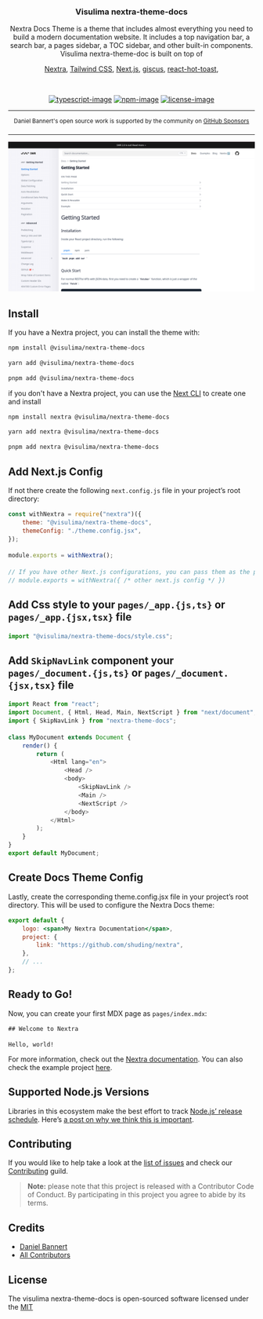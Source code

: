 <div align="center">
  <h3>Visulima nextra-theme-docs</h3>
  <p>
  Nextra Docs Theme is a theme that includes almost everything you need to build a modern documentation website. It includes a top navigation bar, a search bar, a pages sidebar, a TOC sidebar, and other built-in components.

  <br/>
  Visulima nextra-theme-doc is built on top of

[Nextra](https://nextra.site/),
[Tailwind CSS](https://tailwindcss.com/),
[Next.js](https://nextjs.org/),
[giscus](https://giscus.app/),
[react-hot-toast](https://react-hot-toast.com/),

  </p>
</div>

<br />

<div align="center">

[![typescript-image]][typescript-url] [![npm-image]][npm-url] [![license-image]][license-url]

</div>

---

<div align="center">
    <p>
        <sup>
            Daniel Bannert's open source work is supported by the community on <a href="https://github.com/sponsors/prisis">GitHub Sponsors</a>
        </sup>
    </p>
</div>

---

![Look and feel](./theme.png)

## Install

If you have a Nextra project, you can install the theme with:

```sh
npm install @visulima/nextra-theme-docs
```

```sh
yarn add @visulima/nextra-theme-docs
```

```sh
pnpm add @visulima/nextra-theme-docs
```

if you don't have a Nextra project, you can use the [Next CLI](https://nextjs.org/docs/api-reference/create-next-app) to create one and install

```sh
npm install nextra @visulima/nextra-theme-docs
```

```sh
yarn add nextra @visulima/nextra-theme-docs
```

```sh
pnpm add nextra @visulima/nextra-theme-docs
```

## Add Next.js Config

If not there create the following `next.config.js` file in your project’s root directory:

```js
const withNextra = require("nextra")({
    theme: "@visulima/nextra-theme-docs",
    themeConfig: "./theme.config.jsx",
});

module.exports = withNextra();

// If you have other Next.js configurations, you can pass them as the parameter:
// module.exports = withNextra({ /* other next.js config */ })
```

## Add Css style to your `pages/_app.{js,ts}` or `pages/_app.{jsx,tsx}` file

```js
import "@visulima/nextra-theme-docs/style.css";
```

## Add `SkipNavLink` component your `pages/_document.{js,ts}` or `pages/_document.{jsx,tsx}` file

```js
import React from "react";
import Document, { Html, Head, Main, NextScript } from "next/document";
import { SkipNavLink } from "nextra-theme-docs";

class MyDocument extends Document {
    render() {
        return (
            <Html lang="en">
                <Head />
                <body>
                    <SkipNavLink />
                    <Main />
                    <NextScript />
                </body>
            </Html>
        );
    }
}
export default MyDocument;
```

## Create Docs Theme Config

Lastly, create the corresponding theme.config.jsx file in your project’s root directory. This will be used to configure the Nextra Docs theme:

```jsx
export default {
    logo: <span>My Nextra Documentation</span>,
    project: {
        link: "https://github.com/shuding/nextra",
    },
    // ...
};
```

## Ready to Go!

Now, you can create your first MDX page as `pages/index.mdx`:

```mdx
## Welcome to Nextra

Hello, world!
```

For more information, check out the [Nextra documentation](https://nextra.site/docs).
You can also check the example project [here](https://github.com/visulima/visulima/tree/main/examples/nextra).

## Supported Node.js Versions

Libraries in this ecosystem make the best effort to track [Node.js’ release schedule](https://github.com/nodejs/release#release-schedule).
Here’s [a post on why we think this is important](https://medium.com/the-node-js-collection/maintainers-should-consider-following-node-js-release-schedule-ab08ed4de71a).

## Contributing

If you would like to help take a look at the [list of issues](https://github.com/visulima/visulima/issues) and check our [Contributing](.github/CONTRIBUTING.md) guild.

> **Note:** please note that this project is released with a Contributor Code of Conduct. By participating in this project you agree to abide by its terms.

## Credits

-   [Daniel Bannert](https://github.com/prisis)
-   [All Contributors](https://github.com/visulima/visulima/graphs/contributors)

## License

The visulima nextra-theme-docs is open-sourced software licensed under the [MIT][license-url]

[typescript-image]: https://img.shields.io/badge/Typescript-294E80.svg?style=for-the-badge&logo=typescript
[typescript-url]: "typescript"
[license-image]: https://img.shields.io/npm/l/@visulima/nextra-theme-docs?color=blueviolet&style=for-the-badge
[license-url]: LICENSE.md "license"
[npm-image]: https://img.shields.io/npm/v/@visulima/nextra-theme-docs/latest.svg?style=for-the-badge&logo=npm
[npm-url]: https://www.npmjs.com/package/@visulima/nextra-theme-docs/v/latest "npm"
